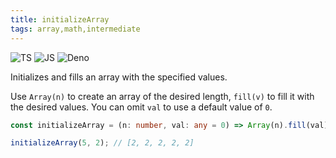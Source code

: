 ```yaml
---
title: initializeArray
tags: array,math,intermediate
---
```


![TS](https://img.shields.io/badge/supports-typescript-blue.svg?style=flat-square)
![JS](https://img.shields.io/badge/supports-javascript-yellow.svg?style=flat-square)
![Deno](https://img.shields.io/badge/supports-deno-green.svg?style=flat-square)

Initializes and fills an array with the specified values.

Use `Array(n)` to create an array of the desired length, `fill(v)` to fill it with the desired values.
You can omit `val` to use a default value of `0`.

```ts title="typescript"
const initializeArray = (n: number, val: any = 0) => Array(n).fill(val);
```

```ts title="typescript"
initializeArray(5, 2); // [2, 2, 2, 2, 2]
```
